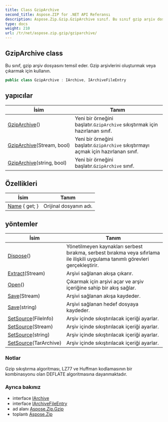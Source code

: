 ```yaml
---
title: Class GzipArchive
second_title: Aspose.ZIP for .NET API Referansı
description: Aspose.Zip.Gzip.GzipArchive sınıf. Bu sınıf gzip arşiv dosyasını temsil eder. Gzip arşivlerini oluşturmak veya çıkarmak için kullanın.
type: docs
weight: 210
url: /tr/net/aspose.zip.gzip/gziparchive/
---
```

## GzipArchive class

Bu sınıf, gzip arşiv dosyasını temsil eder. Gzip arşivlerini oluşturmak veya çıkarmak için kullanın.

```csharp
public class GzipArchive : IArchive, IArchiveFileEntry
```

## yapıcılar

| İsim | Tanım |
| --- | --- |
| [GzipArchive](gziparchive/#constructor)() | Yeni bir örneğini başlatır.`GzipArchive` sıkıştırmak için hazırlanan sınıf. |
| [GzipArchive](gziparchive/#constructor_1)(Stream, bool) | Yeni bir örneğini başlatır.`GzipArchive` sıkıştırmayı açmak için hazırlanan sınıf. |
| [GzipArchive](gziparchive/#constructor_2)(string, bool) | Yeni bir örneğini başlatır.`GzipArchive` sınıf. |

## Özellikleri

| İsim | Tanım |
| --- | --- |
| [Name](../../aspose.zip.gzip/gziparchive/name/) { get; } | Orijinal dosyanın adı. |

## yöntemler

| İsim | Tanım |
| --- | --- |
| [Dispose](../../aspose.zip.gzip/gziparchive/dispose/)() | Yönetilmeyen kaynakları serbest bırakma, serbest bırakma veya sıfırlama ile ilişkili uygulama tanımlı görevleri gerçekleştirir. |
| [Extract](../../aspose.zip.gzip/gziparchive/extract/)(Stream) | Arşivi sağlanan akışa çıkarır. |
| [Open](../../aspose.zip.gzip/gziparchive/open/)() | Çıkarmak için arşivi açar ve arşiv içeriğine sahip bir akış sağlar. |
| [Save](../../aspose.zip.gzip/gziparchive/save/#save)(Stream) | Arşivi sağlanan akışa kaydeder. |
| [Save](../../aspose.zip.gzip/gziparchive/save/#save_1)(string) | Arşivi sağlanan hedef dosyaya kaydeder. |
| [SetSource](../../aspose.zip.gzip/gziparchive/setsource/#setsource_1)(FileInfo) | Arşiv içinde sıkıştırılacak içeriği ayarlar. |
| [SetSource](../../aspose.zip.gzip/gziparchive/setsource/#setsource_2)(Stream) | Arşiv içinde sıkıştırılacak içeriği ayarlar. |
| [SetSource](../../aspose.zip.gzip/gziparchive/setsource/#setsource_3)(string) | Arşiv içinde sıkıştırılacak içeriği ayarlar. |
| [SetSource](../../aspose.zip.gzip/gziparchive/setsource/#setsource)(TarArchive) | Arşiv içinde sıkıştırılacak içeriği ayarlar. |

### Notlar

Gzip sıkıştırma algoritması, LZ77 ve Huffman kodlamasının bir kombinasyonu olan DEFLATE algoritmasına dayanmaktadır.

### Ayrıca bakınız

* interface [IArchive](../../aspose.zip/iarchive/)
* interface [IArchiveFileEntry](../../aspose.zip/iarchivefileentry/)
* ad alanı [Aspose.Zip.Gzip](../../aspose.zip.gzip/)
* toplantı [Aspose.Zip](../../)


